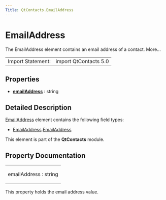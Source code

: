 ```yaml
---
Title: QtContacts.EmailAddress
---
```

        
EmailAddress
============

<span class="subtitle"></span>
The EmailAddress element contains an email address of a contact. More...

|                   |                       |
|-------------------|-----------------------|
| Import Statement: | import QtContacts 5.0 |

<span id="properties"></span>
Properties
----------

-   ****[emailAddress](#emailAddress-prop)**** : string

<span id="details"></span>
Detailed Description
--------------------

[EmailAddress](index.html) element contains the following field types:

-   [EmailAddress](index.html).[EmailAddress](index.html)

This element is part of the **QtContacts** module.

Property Documentation
----------------------

<table>
<colgroup>
<col width="100%" />
</colgroup>
<tbody>
<tr class="odd">
<td><p><span id="emailAddress-prop"></span><span class="name">emailAddress</span> : <span class="type">string</span></p></td>
</tr>
</tbody>
</table>

This property holds the email address value.

